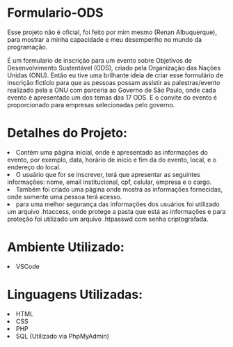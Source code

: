 <h1>Formulario-ODS</h1>
<p>Esse projeto não é oficial, foi feito por mim mesmo (Renan Albuquerque), para mostrar a minha capacidade e meu desempenho no mundo da programação.</p>
<p>É um formulario de inscrição para um evento sobre Objetivos de Desenvolvimento Sustentável (ODS), criado pela Organização das Nações Unidas (ONU). Então eu tive uma brilhante ideia de criar esse formulário de inscrição fictício para que as pessoas possam assistir as palestras/evento realizado pela a ONU com parceria ao Governo de São Paulo, onde cada evento é apresentado um dos temas das 17 ODS. E o convite do evento é proporcionado para empresas selecionadas pelo governo.</p>

<h1>Detalhes do Projeto:</h1>
<li>Contém uma página inicial, onde é apresentado as informações do evento, por exemplo, data, horário de início e fim da do evento, local, e o endereço do local.</li>
<li>O usuário que for se inscrever, terá que apresentar as seguintes informações: nome, email institucional, cpf, celular, empresa e o cargo.</li>
<li>Também foi criado uma página onde mostra as informações fornecidas, onde somente uma pessoa terá acesso.</li>
<li>para uma melhor segurança das informações dos usuários foi utilizado um arquivo .htaccess, onde protege a pasta que está as informações e para proteção foi utilizado um arquivo .htpasswd com senha criptografada.</li>

<h1>Ambiente Utilizado:</h1>
<li>VSCode</li>

<h1>Linguagens Utilizadas:</h1>
<li>HTML</li>
<li>CSS</li>
<li>PHP</li>
<li>SQL (Utilizado via PhpMyAdmin)</li>
